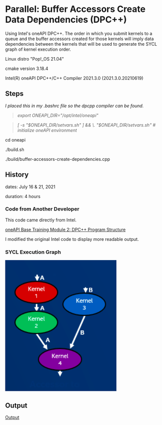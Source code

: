 # Parallel: Buffer Accessors Create Data Dependencies (DPC++)

Using Intel's oneAPI DPC++.  The order in which you submit kernels to a queue and the buffer accessors created for those kernels will imply data dependencies between the kernels that will be used to generate the SYCL graph of kernel execution order.

Linux distro "Pop!_OS 21.04"

cmake version 3.18.4

Intel(R) oneAPI DPC++/C++ Compiler 2021.3.0 (2021.3.0.20210619)

## Steps

*I placed this in my .bashrc file so the dpcpp compiler can be found.*

> *export ONEAPI_DIR="/opt/intel/oneapi"*

> *[ -s "$ONEAPI_DIR/setvars.sh" ] && \. "$ONEAPI_DIR/setvars.sh"  # initialize oneAPI environment*

cd oneapi

./build.sh

./build/buffer-accessors-create-dependencies.cpp

## History

dates: July 16 & 21, 2021

duration: 4 hours

### Code from Another Developer

This code came directly from Intel.

[oneAPI Base Training Module 2: DPC++ Program Structure](https://devcloud.intel.com/oneapi/get_started/baseTrainingModules/)

I modified the original Intel code to display more readable output.

### SYCL Execution Graph

![Alt](/SYCL_dependency_graph.png "Execution Order")

## Output

[Output](https://github.com/TallDave67/parallel-buffer-accessors-create-dependencies/blob/main/oneapi/output.txt)
